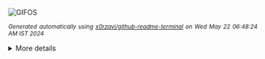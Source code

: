 <div align="justify">
<picture>
    <source media="(prefers-color-scheme: dark)" srcset="https://i.ibb.co/QPVNtCP/output-gif.gif">
    <source media="(prefers-color-scheme: light)" srcset="https://i.ibb.co/QPVNtCP/output-gif.gif">
    <img alt="GIFOS" src="https://i.ibb.co/QPVNtCP/output-gif.gif">
</picture>

<sub><i>Generated automatically using [x0rzavi/github-readme-terminal](https://github.com/x0rzavi/github-readme-terminal) on Wed May 22 06:48:24 AM IST 2024</i></sub>

<details>
<summary>More details</summary>

</details>
</div>

<!-- Image deletion URL: https://ibb.co/5r38wnr/08cefddb27d9a359686d3d27f85f72b3 -->